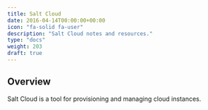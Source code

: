 ```yaml
---
title: Salt Cloud
date: 2016-04-14T00:00:00+00:00
icon: "fa-solid fa-user"
description: "Salt Cloud notes and resources."
type: "docs"
weight: 203
draft: true
---
```


## Overview

Salt Cloud is a tool for provisioning and managing cloud instances.
